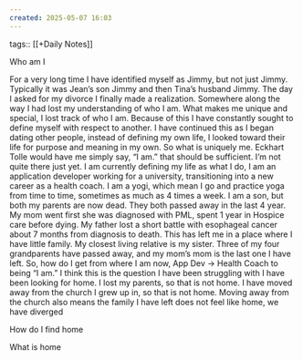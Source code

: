 ```yaml
---
created: 2025-05-07 16:03
---
```

tags:: [[+Daily Notes]]

Who am I

For a very long time I have identified myself as Jimmy, but not just Jimmy. Typically it was Jean’s son Jimmy and then Tina’s husband Jimmy. The day I asked for my divorce I finally made a realization. Somewhere along the way I had lost my understanding of who I am. What makes me unique and special, I lost track of who I am. Because of this I have constantly sought to define myself with respect to another. I have continued this as I began dating other people, instead of defining my own life, I looked toward their life for purpose and meaning in my own. So what is uniquely me. Eckhart Tolle would have me simply say, “I am.” that should be sufficient. I’m not quite there just yet. I am currently defining my life as what I do, I am an application developer working for a university, transitioning into a new career as a health coach. I am a yogi, which mean I go and practice yoga from time to time, sometimes as much as 4 times a week. I am a son, but both my parents are now dead. They both passed away in the last 4 year. My mom went first she was diagnosed with PML, spent 1 year in Hospice care before dying. My father lost a short battle with esophageal cancer about 7 months from diagnosis to death. This has left me in a place where I have little family. My closest living relative is my sister. Three of my four grandparents have passed away, and my mom’s mom is the last one I have left. So, how do I get from where I am now, App Dev → Health Coach to being “I am.” I think this is the question I have been struggling with I have been looking for home. I lost my parents, so that is not home. I have moved away from the church I grew up in, so that is not home. Moving away from the church also means the family I have left does not feel like home, we have diverged 

How do I find home

What is home